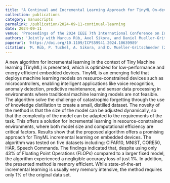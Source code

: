 ```yaml
---
title: "A Continual and Incremental Learning Approach for TinyML On-device Training Using Dataset Distillation and Model Size Adaption"
collection: publications
category: manuscripts
permalink: /publication/2024-09-11-continual-learning
date: 2024-09-11
venue: 'Proceedings of the 2024 IEEE 7th International Conference on Industrial Cyber-Physical Systems (ICPS)'
authors: 'Jointly with Marcus Rüb, Axel Sikora, and Daniel Mueller-Gritschneder'
paperurl: 'https://doi.org/10.1109/ICPS59941.2024.10639989'
citation: 'M. Rüb, P. Tuchel, A. Sikora, and D. Mueller-Gritschneder (2024). &quot;A Continual and Incremental Learning Approach for TinyML On-device Training Using Dataset Distillation and Model Size Adaption.&quot; <i>Proceedings of the 2024 IEEE 7th International Conference on Industrial Cyber-Physical Systems (ICPS)</i>, pp. 1-8.'
---
```


<!-- more -->

A new algorithm for incremental learning in the context of Tiny Machine learning (TinyML) is presented, which is optimized for low-performance and energy efficient embedded devices. TinyML is an emerging field that deploys machine learning models on resource-constrained devices such as microcontrollers, enabling intelligent applications like voice recognition, anomaly detection, predictive maintenance, and sensor data processing in environments where traditional machine learning models are not feasible. The algorithm solve the challenge of catastrophic forgetting through the use of knowledge distillation to create a small, distilled dataset. The novelty of the method is that the size of the model can be adjusted dynamically, so that the complexity of the model can be adapted to the requirements of the task. This offers a solution for incremental learning in resource-constrained environments, where both model size and computational efficiency are critical factors. Results show that the proposed algorithm offers a promising approach for TinyML incremental learning on embedded devices. The algorithm was tested on five datasets including: CIFAR10, MNIST, CORE50, HAR, Speech Commands. The findings indicated that, despite using only 43% of Floating Point Operations (FLOPs) compared to a larger fixed model, the algorithm experienced a negligible accuracy loss of just 1%. In addition, the presented method is memory efficient. While state-of-the-art incremental learning is usually very memory intensive, the method requires only 1% of the original data set.

